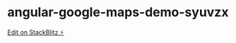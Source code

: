 # angular-google-maps-demo-syuvzx

[Edit on StackBlitz ⚡️](https://stackblitz.com/edit/angular-google-maps-demo-syuvzx)